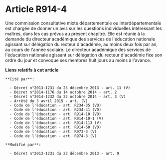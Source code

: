 # Article R914-4

Une commission consultative mixte départementale ou interdépartementale est chargée de donner un avis sur les questions
individuelles intéressant les maîtres, dans les cas prévus au présent chapitre. Elle est réunie à la demande du directeur
académique des services de l'éducation nationale agissant sur délégation du recteur d'académie, au moins deux fois par an, au
cours de l'année scolaire. Le directeur académique des services de l'éducation nationale agissant sur délégation du recteur
d'académie fixe son ordre du jour et convoque ses membres huit jours au moins à l'avance.

**Liens relatifs à cet article**

	**Cité par**:

	  - Décret n°2013-1231 du 23 décembre 2013 - art. 11 (V)
	  - Décret n°2014-1176 du 14 octobre 2014 - art. 2
	  - Décret n°2014-1232 du 22 octobre 2014 - art. 3 (V)
	  - Arrêté du 3 avril 2015 - art. (V)
	  - Code de l'éducation - art. R234-35 (VD)
	  - Code de l'éducation - art. R234-41 (VD)
	  - Code de l'éducation - art. R914-10 (VD)
	  - Code de l'éducation - art. R914-10-1 (V)
	  - Code de l'éducation - art. R914-113 (V)
	  - Code de l'éducation - art. R914-60 (VD)
	  - Code de l'éducation - art. R973-3 (V)
	  - Code de l'éducation - art. R974-3 (V)

	**Modifié par**:

	  - Décret n°2013-1231 du 23 décembre 2013 - art. 9
